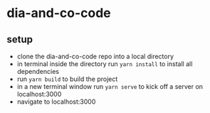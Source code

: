 # dia-and-co-code

## setup

* clone the dia-and-co-code repo into a local directory
* in terminal inside the directory run `yarn install` to install all dependencies
* run `yarn build` to build the project
* in a new terminal window run `yarn serve` to kick off a server on localhost:3000
* navigate to localhost:3000

